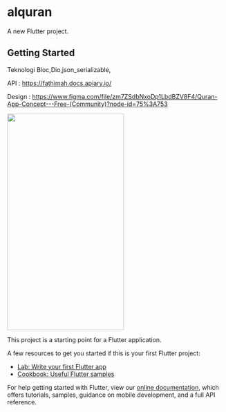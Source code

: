 # alquran

A new Flutter project.


## Getting Started


Teknologi Bloc,Dio,json_serializable,


API : https://fathimah.docs.apiary.io/




Design : https://www.figma.com/file/zm7ZSdbNxoDp1LbdBZV8F4/Quran-App-Concept---Free-(Community)?node-id=75%3A753




<img src="https://user-images.githubusercontent.com/32923555/144347817-576147a9-27b4-4de1-bdfb-9741e612a37d.png" width="270" height="500"/> 






This project is a starting point for a Flutter application.

A few resources to get you started if this is your first Flutter project:

- [Lab: Write your first Flutter app](https://flutter.dev/docs/get-started/codelab)
- [Cookbook: Useful Flutter samples](https://flutter.dev/docs/cookbook)

For help getting started with Flutter, view our
[online documentation](https://flutter.dev/docs), which offers tutorials,
samples, guidance on mobile development, and a full API reference.
